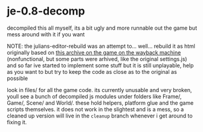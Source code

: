 # je-0.8-decomp
decompiled this all myself, its a bit ugly and more runnable out the game but mess around with it if you want

NOTE: the julians-editor-rebuild was an attempt to... well... rebuild it as html originally based on [this archive on the game on the wayback machine](https://web.archive.org/web/20211116134349/https://h5.julianseditor.com/) (nonfunctional, but some parts were arhived, like the original settings.js) and so far ive started to implement some stuff but it is still unplayable, help as you want to but try to keep the code as close as to the original as possible

look in files/ for all the game code. its currently unusable and very broken, youll see a bunch of decompiled js modules under folders like Frame/, Game/, Scene/ and World/. these hold helpers, platform glue and the game scripts themselves. it does not work in the slightest and is a mess, so a cleaned up version will live in the `cleanup` branch whenever i get around to fixing it.
